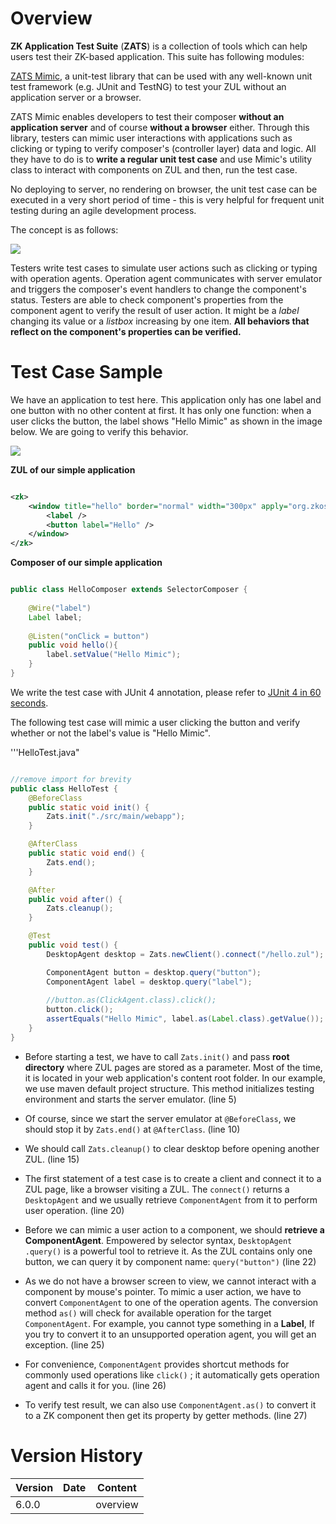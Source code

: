 # Overview

**ZK Application Test Suite** (**ZATS**) is a collection of tools which
can help users test their ZK-based application. This suite has following
modules:

[ ZATS Mimic](ZATS_Essentials/Mimic_Library), a unit-test
library that can be used with any well-known unit test framework (e.g.
JUnit and TestNG) to test your ZUL without an application server or a
browser.

ZATS Mimic enables developers to test their composer **without an
application server** and of course **without a browser** either. Through
this library, testers can mimic user interactions with applications such
as clicking or typing to verify composer's (controller layer) data and
logic. All they have to do is to **write a regular unit test case** and
use Mimic's utility class to interact with components on ZUL and then,
run the test case.

No deploying to server, no rendering on browser, the unit test case can
be executed in a very short period of time - this is very helpful for
frequent unit testing during an agile development process.

The concept is as follows:

![](images/Smalltalk-ZatsMimicConcept.png)

Testers write test cases to simulate user actions such as clicking or
typing with operation agents. Operation agent communicates with server
emulator and triggers the composer's event handlers to change the
component's status. Testers are able to check component's properties
from the component agent to verify the result of user action. It might
be a *label* changing its value or a *listbox* increasing by one item.
**All behaviors that reflect on the component's properties can be
verified.**

# Test Case Sample

We have an application to test here. This application only has one label
and one button with no other content at first. It has only one function:
when a user clicks the button, the label shows "Hello Mimic" as shown in
the image below. We are going to verify this behavior.

![](images/Smalltalk-mimic-hello.png)

**ZUL of our simple application**

``` xml

<zk>
    <window title="hello" border="normal" width="300px" apply="org.zkoss.zats.example.hello.HelloComposer">
        <label />
        <button label="Hello" />
    </window>
</zk>
```

**Composer of our simple application**

``` java

public class HelloComposer extends SelectorComposer {
    
    @Wire("label")
    Label label;
    
    @Listen("onClick = button")
    public void hello(){
        label.setValue("Hello Mimic");
    }
}
```

We write the test case with JUnit 4 annotation, please refer to [JUnit 4
in 60 seconds](http://www.cavdar.net/2008/07/21/junit-4-in-60-seconds).

The following test case will mimic a user clicking the button and verify
whether or not the label's value is "Hello Mimic".

'''HelloTest.java"

``` java

//remove import for brevity
public class HelloTest {
    @BeforeClass
    public static void init() {
        Zats.init("./src/main/webapp"); 
    }

    @AfterClass
    public static void end() {
        Zats.end();
    }

    @After
    public void after() {
        Zats.cleanup();
    }

    @Test
    public void test() {
        DesktopAgent desktop = Zats.newClient().connect("/hello.zul");

        ComponentAgent button = desktop.query("button");
        ComponentAgent label = desktop.query("label");
        
        //button.as(ClickAgent.class).click();
        button.click();
        assertEquals("Hello Mimic", label.as(Label.class).getValue());
    }
}
```

- Before starting a test, we have to call `Zats.init()` and pass **root
  directory** where ZUL pages are stored as a parameter. Most of the
  time, it is located in your web application's content root folder. In
  our example, we use maven default project structure. This method
  initializes testing environment and starts the server emulator. (line
  5)

<!-- -->

- Of course, since we start the server emulator at `@BeforeClass`, we
  should stop it by `Zats.end()` at `@AfterClass`. (line 10)

<!-- -->

- We should call `Zats.cleanup()` to clear desktop before opening
  another ZUL. (line 15)

<!-- -->

- The first statement of a test case is to create a client and connect
  it to a ZUL page, like a browser visiting a ZUL. The `connect()`
  returns a `DesktopAgent` and we usually retrieve `ComponentAgent` from
  it to perform user operation. (line 20)

<!-- -->

- Before we can mimic a user action to a component, we should **retrieve
  a ComponentAgent**. Empowered by selector syntax,
  `DesktopAgent .query()` is a powerful tool to retrieve it. As the ZUL
  contains only one button, we can query it by component name:
  `query("button")` (line 22)

<!-- -->

- As we do not have a browser screen to view, we cannot interact with a
  component by mouse's pointer. To mimic a user action, we have to
  convert `ComponentAgent` to one of the operation agents. The
  conversion method `as()` will check for available operation for the
  target `ComponentAgent`. For example, you cannot type something in a
  <b>Label</b>, If you try to convert it to an unsupported operation
  agent, you will get an exception. (line 25)

<!-- -->

- For convenience, `ComponentAgent` provides shortcut methods for
  commonly used operations like `click()` ; it automatically gets
  operation agent and calls it for you. (line 26)

<!-- -->

- To verify test result, we can also use `ComponentAgent.as()` to
  convert it to a ZK component then get its property by getter methods.
  (line 27)

# Version History

| Version | Date | Content  |
|---------|------|----------|
| 6.0.0   |      | overview |
